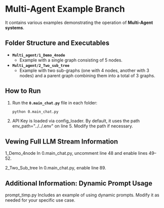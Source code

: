 # Multi-Agent Example Branch
 
It contains various examples demonstrating the operation of **Multi-Agent systems**.


##  Folder Structure and Executables

- **`Multi_agent/1_Demo_4node`**  
  - Example with a single graph consisting of 5 nodes.  
- **`Multi_agent/2_Two_sub_tree`**  
  - Example with two sub-graphs (one with 4 nodes, another with 3 nodes) and a parent graph combining them into a total of 3 graphs.  

## How to Run

1. Run the **`0.main_chat.py`** file in each folder:
   ```bash
   python 0.main_chat.py
2. API Key is loaded via config_loader.
By default, it uses the path env_path="../../.env" on line 5. Modify the path if necessary.


##  Vewing Full LLM Stream Information

1_Demo_4node
In 0.main_chat.py, uncomment line 48 and enable lines 49–52.

2_Two_Sub_tree
In 0.main_chat.py, enable line 89.


##  Additional Information: Dynamic Prompt Usage

prompt_timp.py
Includes an example of using dynamic prompts. Modify it as needed for your specific use case.
